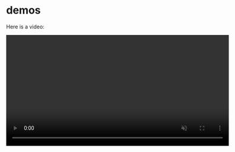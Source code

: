 # demos

Here is a video: 

<video controls width="600" autoplay muted>
  <source src="/assets/test-app.mp4" type="video/mp4" />
</video>
